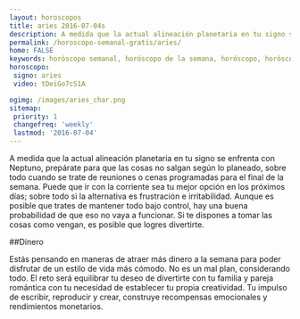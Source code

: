 ```yaml
---
layout: horoscopos
title: aries 2016-07-04s 
description: A medida que la actual alineación planetaria en tu signo se enfrenta con Neptuno, prepárate para que las cosas no salgan según lo planeado, sobre todo cuando se trate de reuniones o cenas programadas para el final de la semana. Puede que ir con la corriente sea tu mejor opción en los próximos días; sobre todo si la alternativa es frustración e irritabilidad. Aunque es posible que trates de mantener todo bajo control, hay una buena probabilidad de que eso no vaya a funcionar. Si te dispones a tomar las cosas como vengan, es posible que logres divertirte.
permalink: /horoscopo-semanal-gratis/aries/
home: FALSE
keywords: horóscopo semanal, horóscopo de la semana, horóscopo, horóscopo gratis,horóscopos, horóscopo esperanza gracia, horoscopos aries la semana, horóscopos gratis, Tarot, Astrologia, Zodíaco, aries, horoscopo gratis
horoscopo:
 signo: aries
 video: tDeiGo7cS1A

ogimg: /images/aries_char.png
sitemap:
 priority: 1
 changefreq: 'weekly'
 lastmod: '2016-07-04'
---
```



A medida que la actual alineación planetaria en tu signo se enfrenta con Neptuno, prepárate para que las cosas no salgan según lo planeado, sobre todo cuando se trate de reuniones o cenas programadas para el final de la semana. Puede que ir con la corriente sea tu mejor opción en los próximos días; sobre todo si la alternativa es frustración e irritabilidad. Aunque es posible que trates de mantener todo bajo control, hay una buena probabilidad de que eso no vaya a funcionar. Si te dispones a tomar las cosas como vengan, es posible que logres divertirte.

##Dinero

Estás pensando en maneras de atraer más dinero a la semana para poder disfrutar de un estilo de vida más cómodo. No es un mal plan, considerando todo. El reto será equilibrar tu deseo de divertirte con tu familia y pareja romántica con tu necesidad de establecer tu propia creatividad. Tu impulso de escribir, reproducir y crear, construye recompensas emocionales y rendimientos monetarios.